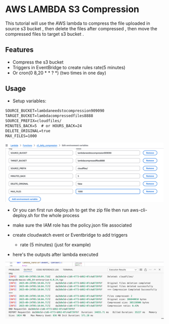 # AWS LAMBDA S3 Compression 

This tutorial will use the AWS lambda to compress the file uploaded in source s3 bucket , then delete the files after compressed , then move the compressed files to target s3 bucket .

## Features

- Compress the s3 bucket 
- Triggers in EventBridge to create rules rate(5 minutes) 
- Or cron(0 8,20 * * ? *) (two times in one day)

## Usage

- Setup variables:
```shell
SOURCE_BUCKET=lambdaneedstocompression909090
TARGET_BUCKET=lambdacompressedfiles8888 
SOURCE_PREFIX=cloudfiles/
MINUTES_BACK=5  # or HOURS_BACK=24
DELETE_ORIGINAL=true
MAX_FILES=1000

```
![lambda console pic](<variables.png>)

- Or you can first run deploy.sh to get the zip file then run aws-cli-deploy.sh for the whole process

- make sure the IAM role has the policy.json file associated

- create cloudwatch event or Eventbridge to add triggers
   - rate (5 minutes) (just for example)

- here's the outputs after lambda executed


![executed](<executed.png>)